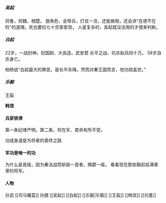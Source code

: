 ##### 吴起
将鲁，将魏，相楚。
狠角色，会带兵，打仗一流，还能做相，还会讲"在德不在险"的道理。死也要拉七十宗家垫背。
人是复杂的，吴起就没法用的才德来判断。

##### 白起
22岁，一战封神。封国尉、大良造、武安君
长平之战，坑杀赵兵四十万。
58岁自杀身亡。

柏杨说“白起最大的罪恶，是长平杀降。然而对秦王国而言，他功勋盖世。”

##### 乐毅

王翦

**韩信**



#### 兵家铁律
第一条纪律严明。第二条，将在军、君命有所不受。

功成身退是为将者的善终之路

#### 军功是唯一的功
为什么是首级，因为秦法战而斩敌一首者，赐爵一级。
看看现在那些胸前挂满章章的将军。

#### 人物
孙武
[[司马穰苴]]
孙膑
[[吴起]]
[[白起]]
[[乐毅|乐毅]]
[[王翦]]
[[韩信]]
[[刘基]]
